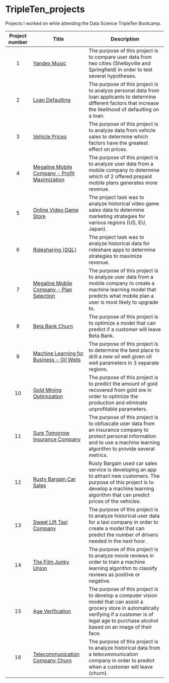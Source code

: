 # TripleTen_projects
Projects I worked on while attending the Data Science TripleTen Bootcamp.


| Project number | Title | Description |
| :-----------: | ----------- |----------- |
| 1 | [Yandex Music](https://github.com/Bidesh-Ghosh/Data_Projects_TripleTen/tree/main/1%20-%20Yandex%20Music) | The purpose of this project is to compare user data from two cities (Shelbyville and Springfield) in order to test several hypotheses. |
| 2 | [Loan Defaulting](https://github.com/Bidesh-Ghosh/Data_Projects_TripleTen/tree/main/2%20-%20Loan%20Defaulting) | The purpose of this project is to analyze personal data from loan applicants to determine different factors that increase the likelihood of defaulting on a loan. |
| 3 | [Vehicle Prices](https://github.com/Bidesh-Ghosh/Data_Projects_TripleTen/tree/main/3%20-%20Vehicle%20Prices) | The purpose of this project is to analyze data from vehicle sales to determine which factors have the greatest effect on prices. |
| 4 | [Megaline Mobile Company - Profit Maximization](https://github.com/Bidesh-Ghosh/Data_Projects_TripleTen/tree/main/4%20-%20Megaline%20Mobile%20Company%20-%20Profit%20Maximization) | The purpose of this project is to analyze user data from a mobile company to determine which of 2 offered prepaid mobile plans generates more revenue. |
| 5 | [Online Video Game Store](https://github.com/Bidesh-Ghosh/Data_Projects_TripleTen/tree/main/5%20-%20Online%20Video%20Game%20Store) | The project task was to analyze historical video game sales data to determine marketing strategies for various regions (US, EU, Japan). |
| 6 | [Ridesharing (SQL)](https://github.com/Bidesh-Ghosh/Data_Projects_TripleTen/tree/main/6%20-%20Ridesharing%20(SQL))| The project task was to analyze historical data for rideshare apps to determine strategies to maximize revenue. |
| 7 | [Megaline Mobile Company - Plan Selection]([https://github.com/Bidesh-Ghosh/Data_Projects_TripleTen/tree/main/4%20-%20Megaline%20Mobile%20Company%20-%20Profit%20Maximization](https://github.com/Bidesh-Ghosh/Data_Projects_TripleTen/tree/main/7%20-%20Megaline%20Mobile%20Company%20-%20Plan%20Selection))  | The purpose of this project is to analyze user data from a mobile company to create a machine learning model that predicts what mobile plan a user is most likely to upgrade to. |
| 8 | [Beta Bank Churn](https://github.com/Bidesh-Ghosh/Data_Projects_TripleTen/tree/main/8%20-%20Beta%20Bank%20Churn) | The purpose of this project is to optimize a model that can predict if a customer will leave Beta Bank. |
| 9 | [Machine Learning for Business - Oil Wells](https://github.com/Bidesh-Ghosh/Data_Projects_TripleTen/tree/main/9%20-%20Machine%20Learning%20For%20Business%20-%20Oil%20Wells) | The purpose of this project is to determine the best place to drill a new oil well given oil well parameters in 3 separate regions. |
| 10 | [Gold Mining Optimization](https://github.com/Bidesh-Ghosh/Data_Projects_TripleTen/tree/main/10%20-%20Gold%20Mining%20Optimization) | The purpose of this project is to predict the amount of gold recovered from gold ore in order to optimize the production and eliminate unprofitable parameters. |
| 11 | [Sure Tomorrow Insurance Company](https://github.com/Bidesh-Ghosh/Data_Projects_TripleTen/tree/main/11%20-%20Sure%20Tomorrow%20Insurance%20Company) | The purpose of this project is to obfuscate user data from an insurance company to protect personal information and to use a machine learning algorithm to provide several metrics. |
| 12 | [Rusty Bargain Car Sales](https://github.com/Bidesh-Ghosh/Data_Projects_TripleTen/tree/main/12%20-%20Rusty%20Bargain%20Car%20Sales) | Rusty Bargain used car sales service is developing an app to attract new customers. The purpose of this project is to develop a machine learning algorithm that can predict prices of the vehicles. |
| 13 | [Sweet Lift Taxi Company](https://github.com/Bidesh-Ghosh/Data_Projects_TripleTen/tree/main/13%20-%20Sweet%20Lift%20Taxi%20Company) | The purpose of this project is to analyze historical user data for a taxi company in order to create a model that can predict the number of drivers needed in the next hour. |
| 14 | [The Film Junky Union](https://github.com/Bidesh-Ghosh/Data_Projects_TripleTen/tree/main/14%20-%20The%20Film%20Junky%20Union) | The purpose of this project is to analyze movie reviews in order to train a machine learning algorithm to classify reviews as positive or negative. |
| 15 | [Age Verification](https://github.com/Bidesh-Ghosh/Data_Projects_TripleTen/tree/main/15%20-%20Age%20Verification) | The purpose of this project is to develop a computer vision model that can assist a grocery store in automatically verifying if a customer is of legal age to purchase alcohol based on an image of their face. |
| 16 | [Telecommunication Company Churn](https://github.com/Bidesh-Ghosh/Data_Projects_TripleTen/tree/main/16%20-%20Telecommunication%20Churn) | The purpose of this project is to analyze historical data from a telecommunication company in order to predict when a customer will leave (churn). |


